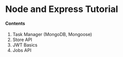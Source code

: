 # Node and Express Tutorial


#### Contents

1. Task Manager (MongoDB, Mongoose)
2. Store API
3. JWT Basics
4. Jobs API
